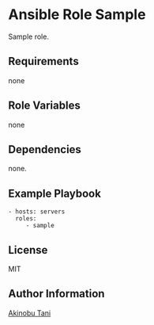 Ansible Role Sample
=========

Sample role.

Requirements
------------

none

Role Variables
--------------

none

Dependencies
------------

none.

Example Playbook
----------------

    - hosts: servers
      roles:
         - sample

License
-------

MIT

Author Information
------------------

[Akinobu Tani](http://github.com/akinobu-tani)
